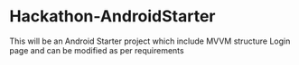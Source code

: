 # Hackathon-AndroidStarter
This will be an Android Starter project which include MVVM structure Login page and can be modified as per requirements
